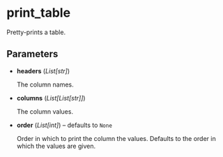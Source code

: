 # print_table

Pretty-prints a table.



## Parameters

- **headers** (*List[str]*)

    The column names.

- **columns** (*List[List[str]]*)

    The column values.

- **order** (*List[int]*) – defaults to `None`

    Order in which to print the column the values. Defaults to the order in which the values are given.




